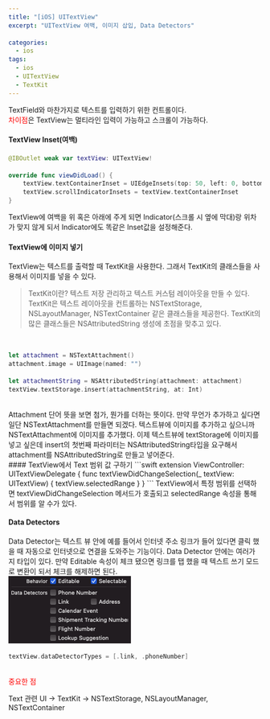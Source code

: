 ```yaml
---
title: "[iOS] UITextView"
excerpt: "UITextView 여백, 이미지 삽입, Data Detectors"

categories:
  - ios
tags:
  - ios
  - UITextView
  - TextKit
---
```


TextField와 마찬가지로 텍스트를 입력하기 위한 컨트롤이다.  
<span style="color:red">차이점</span>은 TextView는 멀티라인 입력이 가능하고 스크롤이 가능하다.


#### TextView Inset(여백)

```swift
@IBOutlet weak var textView: UITextView!
    
override func viewDidLoad() {
    textView.textContainerInset = UIEdgeInsets(top: 50, left: 0, bottom: 50, right: 0)
    textView.scrollIndicatorInsets = textView.textContainerInset
}
```    
TextView에 여백을 위 혹은 아래에 주게 되면 Indicator(스크롤 시 옆에 막대)랑 위차가 맞지 않게 되서 Indicator에도 똑같은 Inset값을 설정해준다.
<br>

#### TextView에 이미지 넣기
TextView는 텍스트를 출력할 때 TextKit을 사용한다. 그래서 TextKit의 클래스들을 사용해서 이미지를 넣을 수 있다.
> TextKit이란?
> 텍스트 저장 관리하고 텍스트 커스텀 레이아웃을 만들 수 있다.
> TextKit은 텍스트 레이아웃을 컨트롤하는 NSTextStorage, NSLayoutManager, NSTextContainer 같은 클래스들을 제공한다. TextKit의 많은 클래스들은 NSAttributedString 생성에 초점을 맞추고 있다.
<br>

```swift
let attachment = NSTextAttachment()
attachment.image = UIImage(named: "")
        
let attachmentString = NSAttributedString(attachment: attachment)
textView.textStorage.insert(attachmentString, at: Int)
```
<br>
Attachment 단어 뜻을 보면 첨가, 뭔가를 더하는 뜻이다. 만약 무언가 추가하고 싶다면 일단 NSTextAttachment를 만들면 되겠다.
텍스트뷰에 이미지를 추가하고 싶으니까 NSTextAttachment에 이미지를 추가했다.
이제 텍스트뷰에 textStorage에 이미지를 넣고 싶은데 insert의 첫번째 파라미터는 NSAttributedString타입을 요구해서 attachment를 NSAttributedString로 만들고 넣어준다.
<br>
#### TextView에서 Text 범위 값 구하기
```swift
extension ViewController: UITextViewDelegate {
    func textViewDidChangeSelection(_ textView: UITextView) {
        textView.selectedRange
    }
}
```
TextView에서 특정 범위를 선택하면 textViewDidChangeSelection 메서드가 호출되고 selectedRange 속성을 통해서 범위를 알 수가 있다.
<br>

#### Data Detectors
Data Detector는 텍스트 뷰 안에 예를 들어서 인터넷 주소 링크가 들어 있다면 클릭 했을 때 자동으로 인터넷으로 연결을 도와주는 기능이다.
Data Detector 안에는 여러가지 타입이 있다. 만약 Editable 속성이 체크 됐으면 링크를 탭 했을 때 텍스트 쓰기 모드로 변환이 되서 체크를 해제하면 된다.
<br>
<img src="/assets/images/textView/01.png">
<br>
```swift
textView.dataDetectorTypes = [.link, .phoneNumber]
```
<br>
<span style="color:red">중요한 점</span>

Text 관련 UI -> TextKit -> NSTextStorage, NSLayoutManager, NSTextContainer